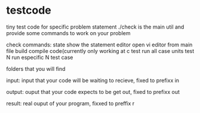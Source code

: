 # testcode
tiny test code for specific problem statement
./check is the main util and provide some commands to work on your problem

check commands:
	state	 show the statement
	editor	 open vi editor from main file
	build	 compile code(currently only working at c
	test	 run all case units
	test N	 run especific N test case

folders that you will find

input: input that your code will be waiting to recieve, fixed to prefixx in

output: ouput that your code expects to be get out, fixed to prefixx out

result: real ouput of your program, fixxed to preffix r

